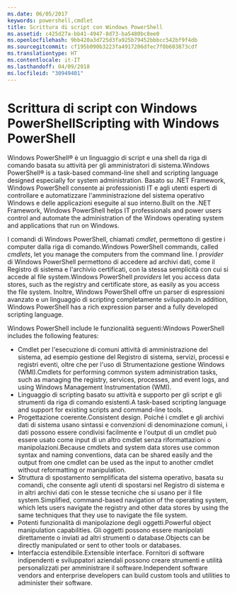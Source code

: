 ```yaml
---
ms.date: 06/05/2017
keywords: powershell,cmdlet
title: Scrittura di script con Windows PowerShell
ms.assetid: c425d27a-bb41-4947-8d73-ba5480bc8ee0
ms.openlocfilehash: 9bb420a3d725d3fa925b79452bbbcc542bf9f4db
ms.sourcegitcommit: cf195b090b3223fa4917206dfec7f0b603873cdf
ms.translationtype: HT
ms.contentlocale: it-IT
ms.lasthandoff: 04/09/2018
ms.locfileid: "30949401"
---
```

# <a name="scripting-with-windows-powershell"></a><span data-ttu-id="47a45-103">Scrittura di script con Windows PowerShell</span><span class="sxs-lookup"><span data-stu-id="47a45-103">Scripting with Windows PowerShell</span></span>

<span data-ttu-id="47a45-104">Windows PowerShell® è un linguaggio di script e una shell da riga di comando basata su attività per gli amministratori di sistema.</span><span class="sxs-lookup"><span data-stu-id="47a45-104">Windows PowerShell® is a task-based command-line shell and scripting language designed especially for system administration.</span></span> <span data-ttu-id="47a45-105">Basato su .NET Framework, Windows PowerShell consente ai professionisti IT e agli utenti esperti di controllare e automatizzare l'amministrazione del sistema operativo Windows e delle applicazioni eseguite al suo interno.</span><span class="sxs-lookup"><span data-stu-id="47a45-105">Built on the .NET Framework, Windows PowerShell helps IT professionals and power users control and automate the administration of the Windows operating system and applications that run on Windows.</span></span>

<span data-ttu-id="47a45-106">I comandi di Windows PowerShell, chiamati *cmdlet*, permettono di gestire i computer dalla riga di comando.</span><span class="sxs-lookup"><span data-stu-id="47a45-106">Windows PowerShell commands, called *cmdlets*, let you manage the computers from the command line.</span></span> <span data-ttu-id="47a45-107">I *provider* di Windows PowerShell permettono di accedere ad archivi dati, come il Registro di sistema e l'archivio certificati, con la stessa semplicità con cui si accede al file system.</span><span class="sxs-lookup"><span data-stu-id="47a45-107">Windows PowerShell *providers* let you access data stores, such as the registry and certificate store, as easily as you access the file system.</span></span> <span data-ttu-id="47a45-108">Inoltre, Windows PowerShell offre un parser di espressioni avanzato e un linguaggio di scripting completamente sviluppato.</span><span class="sxs-lookup"><span data-stu-id="47a45-108">In addition, Windows PowerShell has a rich expression parser and a fully developed scripting language.</span></span>

<span data-ttu-id="47a45-109">Windows PowerShell include le funzionalità seguenti:</span><span class="sxs-lookup"><span data-stu-id="47a45-109">Windows PowerShell includes the following features:</span></span>

- <span data-ttu-id="47a45-110">Cmdlet per l'esecuzione di comuni attività di amministrazione del sistema, ad esempio gestione del Registro di sistema, servizi, processi e registri eventi, oltre che per l'uso di Strumentazione gestione Windows (WMI).</span><span class="sxs-lookup"><span data-stu-id="47a45-110">Cmdlets for performing common system administration tasks, such as managing the registry, services, processes, and event logs, and using Windows Management Instrumentation (WMI).</span></span>
- <span data-ttu-id="47a45-111">Linguaggio di scripting basato su attività e supporto per gli script e gli strumenti da riga di comando esistenti.</span><span class="sxs-lookup"><span data-stu-id="47a45-111">A task-based scripting language and support for existing scripts and command-line tools.</span></span>
- <span data-ttu-id="47a45-112">Progettazione coerente.</span><span class="sxs-lookup"><span data-stu-id="47a45-112">Consistent design.</span></span> <span data-ttu-id="47a45-113">Poiché i cmdlet e gli archivi dati di sistema usano sintassi e convenzioni di denominazione comuni, i dati possono essere condivisi facilmente e l'output di un cmdlet può essere usato come input di un altro cmdlet senza riformattazioni o manipolazioni.</span><span class="sxs-lookup"><span data-stu-id="47a45-113">Because cmdlets and system data stores use common syntax and naming conventions, data can be shared easily and the output from one cmdlet can be used as the input to another cmdlet without reformatting or manipulation.</span></span>
- <span data-ttu-id="47a45-114">Struttura di spostamento semplificata del sistema operativo, basata su comandi, che consente agli utenti di spostarsi nel Registro di sistema e in altri archivi dati con le stesse tecniche che si usano per il file system.</span><span class="sxs-lookup"><span data-stu-id="47a45-114">Simplified, command-based navigation of the operating system, which lets users navigate the registry and other data stores by using the same techniques that they use to navigate the file system.</span></span>
- <span data-ttu-id="47a45-115">Potenti funzionalità di manipolazione degli oggetti.</span><span class="sxs-lookup"><span data-stu-id="47a45-115">Powerful object manipulation capabilities.</span></span> <span data-ttu-id="47a45-116">Gli oggetti possono essere manipolati direttamente o inviati ad altri strumenti o database.</span><span class="sxs-lookup"><span data-stu-id="47a45-116">Objects can be directly manipulated or sent to other tools or databases.</span></span>
- <span data-ttu-id="47a45-117">Interfaccia estendibile.</span><span class="sxs-lookup"><span data-stu-id="47a45-117">Extensible interface.</span></span> <span data-ttu-id="47a45-118">Fornitori di software indipendenti e sviluppatori aziendali possono creare strumenti e utilità personalizzati per amministrare il software.</span><span class="sxs-lookup"><span data-stu-id="47a45-118">Independent software vendors and enterprise developers can build custom tools and utilities to administer their software.</span></span>